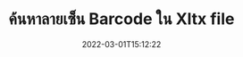 ---
############################# Static ############################
layout: "auto-gen-signature"
date: 2022-03-01T15:12:22
draft: false
operation: Search
signaturetype: Barcode
fileformat: Xltx
productName: Java
lang: th
productCode: java
otherformats: pdf doc docx docm dot dotm dotx odt ott rtf xls xlsx xlsm xlsb csv ods ots xltx xltm ppt pptx pps ppsx odp otp potx potm pptm ppsm png jpg bmp gif tiff svg webp wmf
breadcrumb: Search Barcode signatures at Xltx with Java

############################# Head ############################
head_title: "ค้นหาลายเซ็น Barcode ในไฟล์ Xltx ใน Java"
head_description: "ใช้ Java เพื่อค้นหาลายเซ็น Barcode ในไฟล์ Xltx โดยใช้โค้ดสองสามบรรทัด"

############################# Header ############################
title: "ค้นหาลายเซ็น Barcode ใน Xltx file"
description: "API ดั้งเดิมของ Java ช่วยให้ค้นหาลายเซ็น Barcode ในไฟล์ Xltx ที่ลงนามแล้ว ทำการค้นหาลายเซ็นอิเล็กทรอนิกส์ขั้นสูงภายในเอกสาร Xltx ของคุณโดยใช้โค้ดสองสามบรรทัด"
bg_image: "https://cms.admin.containerize.com/templates/aspose/App_Themes/V3/images/bg/header1.png"
bg_overlay: false
button:
    enable: true

############################# SubMenu ############################
submenu:
    enable: true

    left:
        img_alt: "GroupDocs.Signature for Java"
        image: "https://cms.admin.containerize.com/templates/groupdocs/images/product-logos/90x90-noborder/groupdocsature-java.png"
        product: "GroupDocs.Signature"
        platform: "Java"



############################# About ############################
about:
    enable: true
    title: "เกี่ยวกับ GroupDocs.Signature for Java API"
    content: |
        [GroupDocs.Signature for Java](https://products.groupdocs.com/signature/java/) ให้ Java API สำหรับการประมวลผลเอกสารโดยใช้ลายเซ็นประเภทต่างๆ เช่น ข้อความ รูปภาพ ใบรับรองดิจิทัล บาร์โค้ด คิวอาร์โค้ด แสตมป์ หรือเมตาดาต้า ผู้ใช้สามารถเพิ่ม ลบ อัปเดต ตรวจสอบ หรือค้นหาลายเซ็นอิเล็กทรอนิกส์ภายใน PDF, เอกสาร MS Word, เวิร์กบุ๊ก MS Excel, งานนำเสนอ MS PowerPoint, ไฟล์ Adobe Photoshop และรูปแบบรูปภาพต่างๆ พร้อมการสนับสนุนเพิ่มเติมสำหรับการปรับแต่งคุณสมบัติลายเซ็นตามต้องการ
    

############################# Steps ############################
steps:
    enable: true
    title_left: "วิธีค้นหาลายเซ็น Barcode ใน Xltx"
    content_left: |
        [GroupDocs.Signature for Java](https://products.groupdocs.com/signature/java/) ช่วยให้นักพัฒนา Java ค้นหาลายเซ็น Barcode ในไฟล์ Xltx จากแอปพลิเคชันของตนได้ง่ายขึ้นโดยใช้ขั้นตอนง่ายๆ ไม่กี่ขั้นตอน
        
        * สร้างอินสแตนซ์ใหม่ของคลาส Signature และส่งเส้นทางเอกสารต้นทางเป็นพารามิเตอร์ตัวสร้าง
        * สร้างอินสแตนซ์ออบเจ็กต์ SearchOptions ตามความต้องการของคุณและระบุตัวเลือกการค้นหา
        * วิธีการ Call Search ของอินสแตนซ์คลาส Signature และส่งผ่าน SearchOptions ไป
        * ประมวลผลผลการค้นหาตามความต้องการของคุณ

    title_right: "ความต้องการของระบบ"
    content_right: |
        GroupDocs.Signature for Java ได้รับการสนับสนุนบนแพลตฟอร์มและระบบปฏิบัติการหลักทั้งหมด ก่อนดำเนินการโค้ดด้านล่าง โปรดตรวจสอบให้แน่ใจว่าคุณได้ติดตั้งข้อกำหนดเบื้องต้นต่อไปนี้ไว้ในระบบของคุณแล้ว

        * ระบบปฏิบัติการ: Microsoft Windows, Linux, MacOS
        * สภาพแวดล้อมการพัฒนา: NetBeans, Intellij IDEA, Eclipse, etc.
        * Java runtime: J2SE 6.0 and above
        * ดาวน์โหลด GroupDocs.Signature for Java เวอร์ชันล่าสุดจาก [Maven](https://repository.groupdocs.com/webapp/#/artifacts/browse/tree/General/repo/com/groupdocs/groupdocs-signature)
         
    code: |
        ```java    
        
        // Set up input Xltx file
        String filePath = "input.xltx";

        // Instantiate Signature for input file
        Signature signature = new Signature(filePath);

        //Create search options
        BarcodeSearchOptions options = new BarcodeSearchOptions();

        // specify special pages to search on 
        options.setAllPages(false);
        // single page number
        options.setPageNumber(1);
        // specify text match type
        options.setMatchType(TextMatchType.Contains);
        // specify text pattern to search
        options.setText("Text signature");
        // return  Barcode images for processing
        options.setReturnContent(true);
        // set up type of returned  Barcode images
        options.setReturnContentType(FileType.PNG);
                            
        // search for Barcode signatures in Xltx document
        List<BarcodeSignature> signatures = signature.search(BarcodeSignature.class, options);

        // process signatures which were found 
        signatures.forEach(item -> System.out.println(item.toString()));

        ```

############################# Demos ############################
demos:
    enable: true
    title: "ค้นหา Barcode ลายเซ็นอิเล็กทรอนิกส์ Live Demo"
    content: |
       ค้นหาเอกสารสำหรับลายเซ็นอิเล็กทรอนิกส์ต่างๆ ของไฟล์ Xltx ได้ในขณะนี้โดยไปที่เว็บไซต์ [GroupDocs.Signature App](https://products.groupdocs.app/signature/family)

        
############################# More Formats ############################
more_formats:
    enable: true
    title: "ค้นหาลายเซ็น Barcode อื่นๆ โดยใช้ Java"
    content: |
        "ลายเซ็นอิเล็กทรอนิกส์ค้นหาในเอกสารต่างๆ ค้นหาลายเซ็นจากรูปแบบไฟล์ยอดนิยมรูปแบบหนึ่งดังแสดงด้านล่าง"
    format: 
           
       
back_to_top:
    enable: true
---